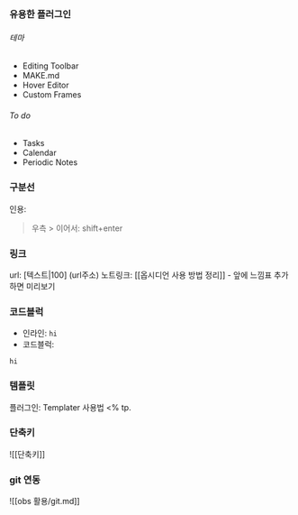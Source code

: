 ### 유용한 플러그인
###### 테마
- Editing Toolbar
- MAKE.md
- Hover Editor
- Custom Frames
###### To do
- Tasks
- Calendar
- Periodic Notes

### 구분선
인용: 
> 우측 >
> 이어서: shift+enter

### 링크
url: [텍스트|100] (url주소)
노트링크: [[옵시디언 사용 방법 정리]]
	- 앞에 느낌표 추가하면 미리보기

### 코드블럭
- 인라인: `hi`
- 코드블럭: 
```제목
hi
```
### 템플릿
플러그인: Templater
사용법
<% tp.

### 단축키
![[단축키]]

### git 연동
![[obs 활용/git.md]]


